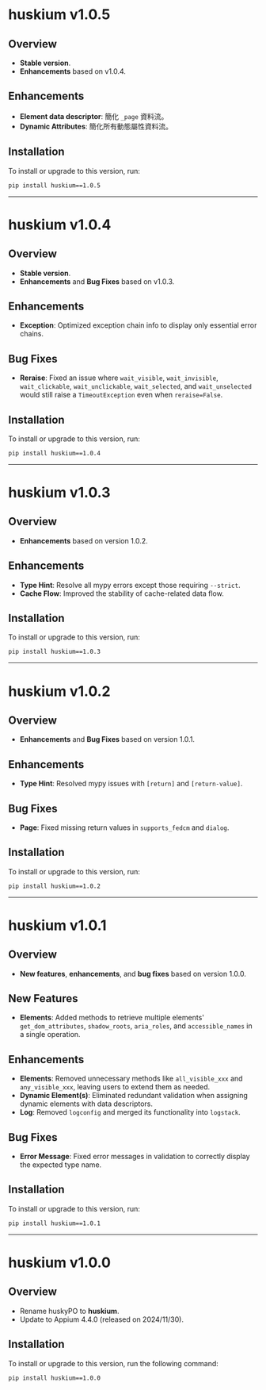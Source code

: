 # huskium v1.0.5

## Overview
- **Stable version**.
- **Enhancements** based on v1.0.4.

## Enhancements
- **Element data descriptor**: 簡化 `_page` 資料流。
- **Dynamic Attributes**: 簡化所有動態屬性資料流。

## Installation
To install or upgrade to this version, run:
```sh
pip install huskium==1.0.5
```
---

# huskium v1.0.4

## Overview
- **Stable version**.
- **Enhancements** and **Bug Fixes** based on v1.0.3.

## Enhancements
- **Exception**: Optimized exception chain info to display only essential error chains.

## Bug Fixes
- **Reraise**: Fixed an issue where 
`wait_visible`, `wait_invisible`, `wait_clickable`, `wait_unclickable`, `wait_selected`, and `wait_unselected` 
would still raise a `TimeoutException` even when `reraise=False`.

## Installation
To install or upgrade to this version, run:
```sh
pip install huskium==1.0.4
```
---

# huskium v1.0.3

## Overview
- **Enhancements** based on version 1.0.2.

## Enhancements
- **Type Hint**: Resolve all mypy errors except those requiring `--strict`.
- **Cache Flow**: Improved the stability of cache-related data flow.

## Installation
To install or upgrade to this version, run:
```sh
pip install huskium==1.0.3
```
---

# huskium v1.0.2

## Overview
- **Enhancements** and **Bug Fixes** based on version 1.0.1.

## Enhancements
- **Type Hint**: Resolved mypy issues with `[return]` and `[return-value]`.

## Bug Fixes
- **Page**: Fixed missing return values in `supports_fedcm` and `dialog`.

## Installation
To install or upgrade to this version, run:
```sh
pip install huskium==1.0.2
```
---

# huskium v1.0.1

## Overview
- **New features**, **enhancements**, and **bug fixes** based on version 1.0.0.

## New Features
- **Elements**: Added methods to retrieve multiple elements' 
`get_dom_attributes`, `shadow_roots`, `aria_roles`, and `accessible_names` in a single operation.

## Enhancements
- **Elements**: Removed unnecessary methods like `all_visible_xxx` and `any_visible_xxx`, 
leaving users to extend them as needed.
- **Dynamic Element(s)**: Eliminated redundant validation 
when assigning dynamic elements with data descriptors.
- **Log**: Removed `logconfig` and merged its functionality into `logstack`.

## Bug Fixes
- **Error Message**: Fixed error messages in validation to correctly display the expected type name.

## Installation
To install or upgrade to this version, run:
```sh
pip install huskium==1.0.1
```
---

# huskium v1.0.0

## Overview
- Rename huskyPO to **huskium**.
- Update to Appium 4.4.0 (released on 2024/11/30).

## Installation
To install or upgrade to this version, run the following command:
```sh
pip install huskium==1.0.0
```